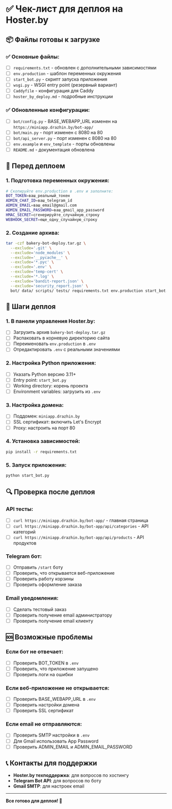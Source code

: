 # ✅ Чек-лист для деплоя на Hoster.by

## 📦 Файлы готовы к загрузке

### ✅ Основные файлы:
- [ ] `requirements.txt` - обновлен с дополнительными зависимостями
- [ ] `env.production` - шаблон переменных окружения
- [ ] `start_bot.py` - скрипт запуска приложения
- [ ] `wsgi.py` - WSGI entry point (резервный вариант)
- [ ] `Caddyfile` - конфигурация для Caddy
- [ ] `hoster_by_deploy.md` - подробные инструкции

### ✅ Обновленные конфигурации:
- [ ] `bot/config.py` - BASE_WEBAPP_URL изменен на `https://miniapp.drazhin.by/bot-app/`
- [ ] `bot/main.py` - порт изменен с 8080 на 80
- [ ] `bot/api_server.py` - порт изменен с 8080 на 80
- [ ] `env.example` и `env_template` - порты обновлены
- [ ] `README.md` - документация обновлена

## 🔧 Перед деплоем

### 1. Подготовка переменных окружения:
```bash
# Скопируйте env.production в .env и заполните:
BOT_TOKEN=ваш_реальный_токен
ADMIN_CHAT_ID=ваш_telegram_id  
ADMIN_EMAIL=ваш_email@gmail.com
ADMIN_EMAIL_PASSWORD=ваш_gmail_app_password
HMAC_SECRET=сгенерируйте_случайную_строку
WEBHOOK_SECRET=еще_одну_случайную_строку
```

### 2. Создание архива:
```bash
tar -czf bakery-bot-deploy.tar.gz \
  --exclude='.git' \
  --exclude='node_modules' \
  --exclude='__pycache__' \
  --exclude='*.pyc' \
  --exclude='.env' \
  --exclude='temp-cert' \
  --exclude='*.log' \
  --exclude='bandit-report.json' \
  --exclude='security_report.json' \
  bot/ data/ scripts/ tests/ requirements.txt env.production start_bot.py wsgi.py Caddyfile *.md
```

## 🚀 Шаги деплоя

### 1. В панели управления Hoster.by:
- [ ] Загрузить архив `bakery-bot-deploy.tar.gz`
- [ ] Распаковать в корневую директорию сайта
- [ ] Переименовать `env.production` в `.env`
- [ ] Отредактировать `.env` с реальными значениями

### 2. Настройка Python приложения:
- [ ] Указать Python версию 3.11+
- [ ] Entry point: `start_bot.py`
- [ ] Working directory: корень проекта
- [ ] Environment variables: загрузить из `.env`

### 3. Настройка домена:
- [ ] Поддомен: `miniapp.drazhin.by`
- [ ] SSL сертификат: включить Let's Encrypt
- [ ] Proxy: настроить на порт 80

### 4. Установка зависимостей:
```bash
pip install -r requirements.txt
```

### 5. Запуск приложения:
```bash
python start_bot.py
```

## 🔍 Проверка после деплоя

### API тесты:
- [ ] `curl https://miniapp.drazhin.by/bot-app/` - главная страница
- [ ] `curl https://miniapp.drazhin.by/bot-app/api/categories` - API категорий
- [ ] `curl https://miniapp.drazhin.by/bot-app/api/products` - API продуктов

### Telegram бот:
- [ ] Отправить `/start` боту
- [ ] Проверить, что открывается веб-приложение
- [ ] Проверить работу корзины
- [ ] Проверить оформление заказа

### Email уведомления:
- [ ] Сделать тестовый заказ
- [ ] Проверить получение email администратору
- [ ] Проверить получение email клиенту

## 🆘 Возможные проблемы

### Если бот не отвечает:
- [ ] Проверить BOT_TOKEN в `.env`
- [ ] Проверить, что приложение запущено
- [ ] Проверить логи на ошибки

### Если веб-приложение не открывается:
- [ ] Проверить BASE_WEBAPP_URL в `.env`
- [ ] Проверить настройки домена
- [ ] Проверить SSL сертификат

### Если email не отправляются:
- [ ] Проверить SMTP настройки в `.env`
- [ ] Для Gmail использовать App Password
- [ ] Проверить ADMIN_EMAIL и ADMIN_EMAIL_PASSWORD

## 📞 Контакты для поддержки

- **Hoster.by техподдержка**: для вопросов по хостингу
- **Telegram Bot API**: для вопросов по боту
- **Gmail SMTP**: для настроек email

---
**Все готово для деплоя! 🎉**

